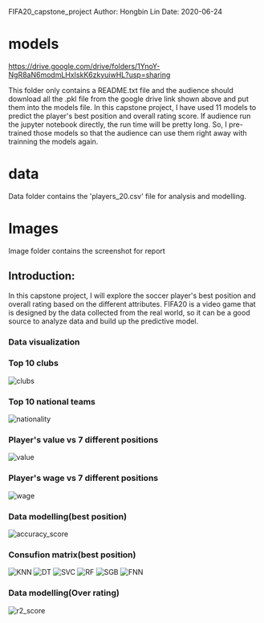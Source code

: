 FIFA20_capstone_project
Author: Hongbin Lin
Date: 2020-06-24

# models
https://drive.google.com/drive/folders/1YnoY-NgR8aN6modmLHxIskK6zkyuiwHL?usp=sharing

This folder only contains a README.txt file and the audience should download all the .pkl file from the google drive link shown above and put them into the models file. In this capstone project, I have used 11 models to predict the player's best position and overall rating score. If audience run the jupyter notebook directly, the run time will be pretty long. So, I pre-trained those models so that the audience can use them right away with trainning the models again.

# data
Data folder contains the 'players_20.csv' file for analysis and modelling.

# Images
Image folder contains the screenshot for report

## Introduction:
In this capstone project, I will explore the soccer player's best position and overall rating based on the different attributes. FIFA20 is a video game that is designed by the data collected from the real world, so it can be a good source to analyze data and build up the predictive model.

### Data visualization

### Top 10 clubs
![clubs](https://github.com/HongbinLin1995/FIFA20_capstone_project/blob/master/images/top_10_club.png)
### Top 10 national teams
![nationality](https://github.com/HongbinLin1995/FIFA20_capstone_project/blob/master/images/top_10_nations.png)
### Player's value vs 7 different positions
![value](https://github.com/HongbinLin1995/FIFA20_capstone_project/blob/master/images/player_value.png)
### Player's wage vs 7 different positions
![wage](https://github.com/HongbinLin1995/FIFA20_capstone_project/blob/master/images/player_wage.png)

### Data modelling(best position)
![accuracy_score](https://github.com/HongbinLin1995/FIFA20_capstone_project/blob/master/images/accuracy_best_position.png)

### Consufion matrix(best position)
![KNN](https://github.com/HongbinLin1995/FIFA20_capstone_project/blob/master/images/KNN.png)
![DT](https://github.com/HongbinLin1995/FIFA20_capstone_project/blob/master/images/DT.png)
![SVC](https://github.com/HongbinLin1995/FIFA20_capstone_project/blob/master/images/SVC.png)
![RF](https://github.com/HongbinLin1995/FIFA20_capstone_project/blob/master/images/RF.png)
![SGB](https://github.com/HongbinLin1995/FIFA20_capstone_project/blob/master/images/XGB.png)
![FNN](https://github.com/HongbinLin1995/FIFA20_capstone_project/blob/master/images/FNN.png)

### Data modelling(Over rating)
![r2_score](https://github.com/HongbinLin1995/FIFA20_capstone_project/blob/master/images/r2_score_overall.png)
